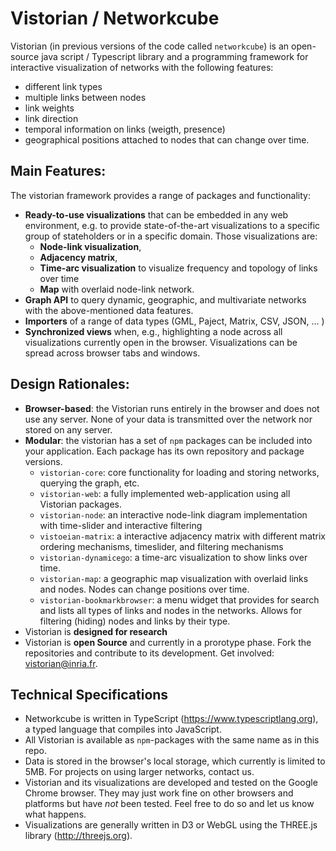 # Vistorian / Networkcube

Vistorian (in previous versions of the code called `networkcube`) is an open-source java script / Typescript library and a programming framework for interactive visualization of networks with the following features:

* different link types
* multiple links between nodes
* link weights
* link direction
* temporal information on links (weigth, presence)
* geographical positions attached to nodes that can change over time.

## Main Features:
The vistorian framework provides a range of packages and functionality:

* **Ready-to-use visualizations** that can be embedded in any web environment, e.g. to provide state-of-the-art visualizations to a specific group of stateholders or in a specific domain. Those visualizations are: 
  * **Node-link visualization**, 
  * **Adjacency matrix**, 
  * **Time-arc visualization** to visualize frequency and topology of links over time 
  * **Map** with overlaid node-link network. 
* **Graph API** to query dynamic, geographic, and multivariate networks with the above-mentioned data features. 
* **Importers** of a range of data types (GML, Paject, Matrix, CSV, JSON, ... )
* **Synchronized views** when, e.g., highlighting a node across all visualizations currently open in the browser. Visualizations can be spread across browser tabs and windows. 

## Design Rationales:

* **Browser-based**: the Vistorian runs entirely in the browser and does not use any server. None of your data is transmitted over the network nor stored on any server.
* **Modular**: the vistorian has a set of `npm` packages can be included into your application. Each package has its own repository and package versions.
  * `vistorian-core`: core functionality for loading and storing networks, querying the graph, etc.
  * `vistorian-web`: a fully implemented web-application using all Vistorian packages. 
  * `vistorian-node`: an interactive node-link diagram implementation with time-slider and interactive filtering
  * `vistoeian-matrix`: a interactive adjacency matrix with different matrix ordering mechanisms, timeslider, and filtering mechanisms
  * `vistorian-dynamicego`: a time-arc visualization to show links over time.
  * `vistorian-map`: a geographic map visualization with overlaid links and nodes. Nodes can change positions over time.  
  * `vistorian-bookmarkbrowser`: a menu widget that provides for search and lists all types of links and nodes in the networks. Allows for filtering (hiding) nodes and links by their type.  
* Vistorian is **designed for research** 
* Vistorian is **open Source** and currently in a prorotype phase. Fork the repositories and contribute to its development. Get involved: [vistorian@inria.fr](mailto:vistorian@inria.fr).


## Technical Specifications

* Networkcube is written in TypeScript (https://www.typescriptlang.org), a typed language that compiles into 
JavaScript.  
* All Vistorian is available as `npm`-packages with the same name as in this repo.
* Data is stored in the browser's local storage, which currently is limited to 5MB. For projects on using larger networks, contact us.
* Vistorian and its visualizations are developed and tested on the Google Chrome browser. They may just work fine on other browsers and platforms but have *not* been tested. Feel free to do so and let us know what happens.
* Visualizations are generally written in D3 or WebGL using the THREE.js library (http://threejs.org).
